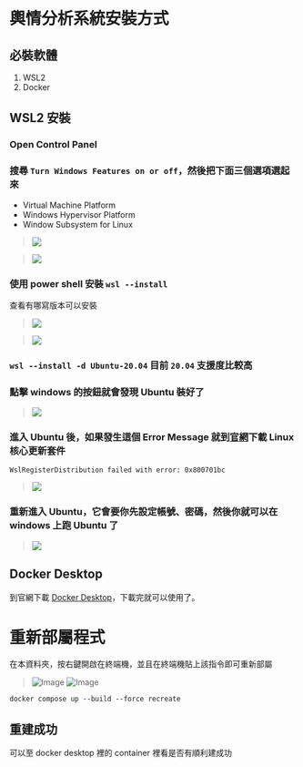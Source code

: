 # 輿情分析系統安裝方式

## 必裝軟體
1. WSL2
2. Docker

## WSL2 安裝
### Open Control Panel  
### 搜尋 `Turn Windows Features on or off`，然後把下面三個選項選起來
- Virtual Machine Platform
- Windows Hypervisor Platform
- Window Subsystem for Linux

> ![](https://i.imgur.com/h7BWsGf.png)

> ![](https://i.imgur.com/w8krU78.png)

### 使用 power shell 安裝 `wsl --install`
查看有哪寫版本可以安裝
> ![](https://hackmd.io/_uploads/ByYVdPuF2.png)

> ![](https://hackmd.io/_uploads/BJIJHvdKn.png)

### `wsl --install -d Ubuntu-20.04` 目前 `20.04` 支援度比較高
### 點擊 windows 的按鈕就會發現 Ubuntu 裝好了
> ![](https://hackmd.io/_uploads/By-3rw_K3.png)
### 進入 Ubuntu 後，如果發生這個 Error Message 就到[官網](https://aka.ms/wsl2kernel)下載 Linux 核心更新套件
`WslRegisterDistribution failed with error: 0x800701bc`
> ![](https://hackmd.io/_uploads/ryK8HDuKh.png)
### 重新進入 Ubuntu，它會要你先設定帳號、密碼，然後你就可以在 windows 上跑 Ubuntu 了
> ![](https://hackmd.io/_uploads/ryP5PD_th.png)

## Docker Desktop
到官網下載 [Docker Desktop](https://www.docker.com/products/docker-desktop/)，下載完就可以使用了。

# 重新部屬程式
在本資料夾，按右鍵開啟在終端機，並且在終端機貼上該指令即可重新部屬

> ![Image](https://i.imgur.com/dD8zMBo.png)
> ![Image](https://i.imgur.com/twsCsiW.png)

```
docker compose up --build --force recreate
```

## 重建成功
可以至 docker desktop 裡的 container 裡看是否有順利建成功
